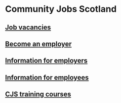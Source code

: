 # Community Jobs Scotland

## [Job vacancies](http://jobs.scvo.org.uk/)

## [Become an employer](information-for-employers/become-an-employer.md)

## [Information for employers](information-for-employers/index.md)

## [Information for employees](information-for-employees/index.md)

## [CJS training courses](information-for-employees/cjs-training-courses.md)

